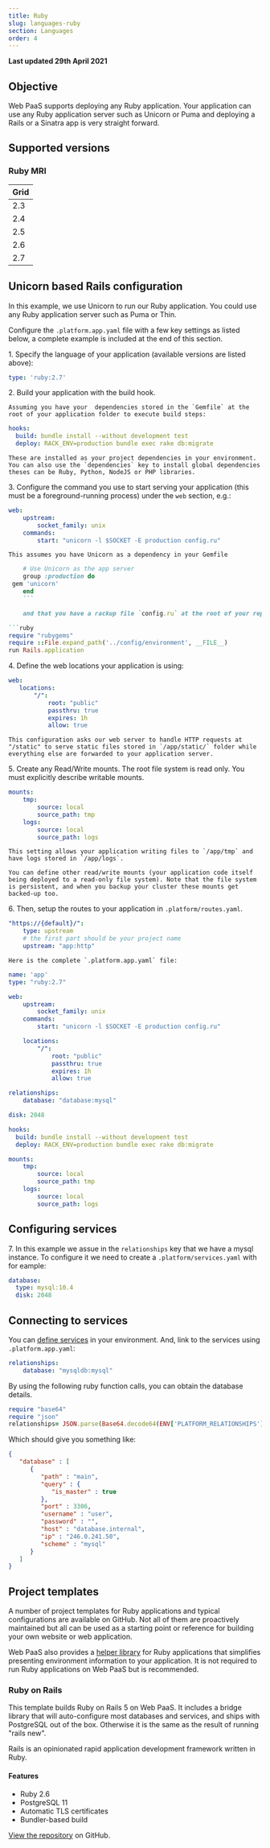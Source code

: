 ```yaml
---
title: Ruby
slug: languages-ruby
section: Languages
order: 4
---
```


**Last updated 29th April 2021**


## Objective  

Web PaaS supports deploying any Ruby application. Your application can use any Ruby application server such as Unicorn or Puma and deploying a Rails or a Sinatra app is very straight forward.

## Supported versions

### Ruby MRI

| **Grid** | 
|----------------------------------|  
|  2.3 |  
|  2.4 |  
|  2.5 |  
|  2.6 |  
|  2.7 |  

## Unicorn based Rails configuration

In this example, we use Unicorn to run our Ruby application. You could use any Ruby application server such as Puma or Thin.

Configure the `.platform.app.yaml` file with a few key settings as listed below, a complete example is included at the end of this section.

1\. Specify the language of your application (available versions are listed above):



```yaml   
type: 'ruby:2.7'
```  


2\. Build your application with the build hook.


    Assuming you have your  dependencies stored in the `Gemfile` at the root of your application folder to execute build steps:

```yaml
hooks:
  build: bundle install --without development test
  deploy: RACK_ENV=production bundle exec rake db:migrate
```

    These are installed as your project dependencies in your environment. You can also use the `dependencies` key to install global dependencies theses can be Ruby, Python, NodeJS or PHP libraries.

3\. Configure the command you use to start serving your application (this must be a foreground-running process) under the `web` section, e.g.:


```yaml
web:
    upstream:
        socket_family: unix
    commands:
        start: "unicorn -l $SOCKET -E production config.ru"
```

    This assumes you have Unicorn as a dependency in your Gemfile

```ruby
    # Use Unicorn as the app server
    group :production do
 gem 'unicorn'
    end
    ```

    and that you have a rackup file `config.ru` at the root of your repository, for example for a rails application you would put:

```ruby
require "rubygems"
require ::File.expand_path('../config/environment', __FILE__)
run Rails.application
```

4\. Define the web locations your application is using:


```yaml
web:
   locations:
       "/":
           root: "public"
           passthru: true
           expires: 1h
           allow: true
```

    This configuration asks our web server to handle HTTP requests at "/static" to serve static files stored in `/app/static/` folder while everything else are forwarded to your application server.

5\. Create any Read/Write mounts. The root file system is read only. You must explicitly describe writable mounts.


```yaml
mounts:
    tmp:
        source: local
        source_path: tmp
    logs:
        source: local
        source_path: logs
```

    This setting allows your application writing files to `/app/tmp` and have logs stored in `/app/logs`.

    You can define other read/write mounts (your application code itself being deployed to a read-only file system). Note that the file system is persistent, and when you backup your cluster these mounts get backed-up too.

6\. Then, setup the routes to your application in `.platform/routes.yaml`.


```yaml
"https://{default}/":
    type: upstream
    # the first part should be your project name
    upstream: "app:http"
```

    Here is the complete `.platform.app.yaml` file:

```yaml
name: 'app'
type: "ruby:2.7"

web:
    upstream:
        socket_family: unix
    commands:
        start: "unicorn -l $SOCKET -E production config.ru"

    locations:
        "/":
            root: "public"
            passthru: true
            expires: 1h
            allow: true

relationships:
    database: "database:mysql"

disk: 2048

hooks:
  build: bundle install --without development test
  deploy: RACK_ENV=production bundle exec rake db:migrate

mounts:
    tmp:
        source: local
        source_path: tmp
    logs:
        source: local
        source_path: logs
```

## Configuring services

7\. In this example we assue in the `relationships` key that we have a mysql instance. To configure it we need to create a `.platform/services.yaml` with for eample:


```yaml
database:
  type: mysql:10.4
  disk: 2048
```

## Connecting to services

You can [define services](../configuration-services) in your environment. And, link to the services using `.platform.app.yaml`:

```yaml
relationships:
    database: "mysqldb:mysql"
```

By using the following ruby function calls, you can obtain the database details.

```ruby
require "base64"
require "json"
relationships= JSON.parse(Base64.decode64(ENV['PLATFORM_RELATIONSHIPS']))
```

Which should give you something like:

```json
{
   "database" : [
      {
         "path" : "main",
         "query" : {
            "is_master" : true
         },
         "port" : 3306,
         "username" : "user",
         "password" : "",
         "host" : "database.internal",
         "ip" : "246.0.241.50",
         "scheme" : "mysql"
      }
   ]
}
```

## Project templates

A number of project templates for Ruby applications and typical configurations are available on GitHub.  Not all of them are proactively maintained but all can be used as a starting point or reference for building your own website or web application.

Web PaaS also provides a [helper library](https://github.com/platformsh/platformsh-ruby-helper) for Ruby applications that simplifies presenting environment information to your application.  It is not required to run Ruby applications on Web PaaS but is recommended.


### Ruby on Rails  

<p>This template builds Ruby on Rails 5 on Web PaaS.  It includes a bridge library that will auto-configure most databases and services, and ships with PostgreSQL out of the box.  Otherwise it is the same as the result of running "rails new".</p>
<p>Rails is an opinionated rapid application development framework written in Ruby.</p>
  
#### Features
- Ruby 2.6<br />  
- PostgreSQL 11<br />  
- Automatic TLS certificates<br />  
- Bundler-based build<br />  
 
[View the repository](https://github.com/platformsh-templates/rails) on GitHub.

